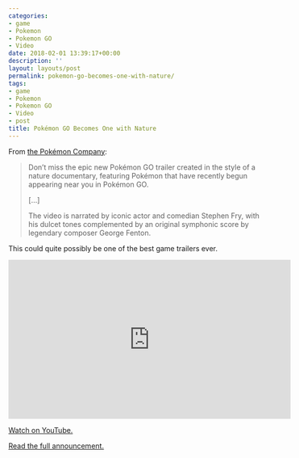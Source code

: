 ```yaml
---
categories:
- game
- Pokemon
- Pokemon GO
- Video
date: 2018-02-01 13:39:17+00:00
description: ''
layout: layouts/post
permalink: pokemon-go-becomes-one-with-nature/
tags:
- game
- Pokemon
- Pokemon GO
- Video
- post
title: Pokémon GO Becomes One with Nature
---
```


<p>From <a href="https://www.pokemon.com/us/pokemon-go-becomes-one-with-nature/">the Pokémon Company</a>:</p>
<blockquote><p>
Don&#8217;t miss the epic new Pokémon GO trailer created in the style of a nature documentary, featuring Pokémon that have recently begun appearing near you in Pokémon GO.</p>
<p>[&#8230;]</p>
<p>The video is narrated by iconic actor and comedian Stephen Fry, with his dulcet tones complemented by an original symphonic score by legendary composer George Fenton.
</p></blockquote>
<p>This could quite possibly be one of the best game trailers ever.</p>
<p><iframe width="560" height="315" src="https://www.youtube.com/embed/eMobkagZu64" frameborder="0" allow="autoplay; encrypted-media" allowfullscreen></iframe></p>
<p><a href="https://www.youtube.com/watch?v=eMobkagZu64">Watch on YouTube.</a></p>
<p><a href="https://www.pokemon.com/us/pokemon-go-becomes-one-with-nature/">Read the full announcement.</a></p>